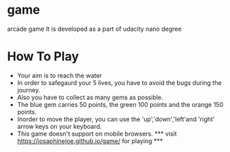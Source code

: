 # game
arcade game
It is developed as a part of udacity nano degree

# How To Play
* Your aim is to reach the water
* In order to safegaurd your 5 lives, you have to avoid the bugs during the journey.
* Also you have to collect as many gems as possible.
* The blue gem carries 50 points, the green 100 points and the orange 150 points.
* Inorder to move the player, you can use the 'up','down','left'and 'right' arrow keys on your keyboard.
* This game doesn't support on mobile browsers.
*** visit https://josaphinejoe.github.io/game/ for playing ***

